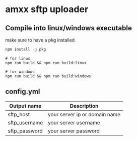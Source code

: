 # amxx sftp uploader

## Compile into linux/windows executable

make sure to have a pkg installed

```sh
npm install -g pkg
```

```shell script
# for linux
npm run build && npm run build:linux

# for windows
npm run build && npm run build:windows
```

## config.yml

| Output name   | Description                   |
| ------------- | ----------------------------- |
| sftp_host     | your server ip or domain name |
| sftp_username | your server username          |
| sftp_password | your server password          |
